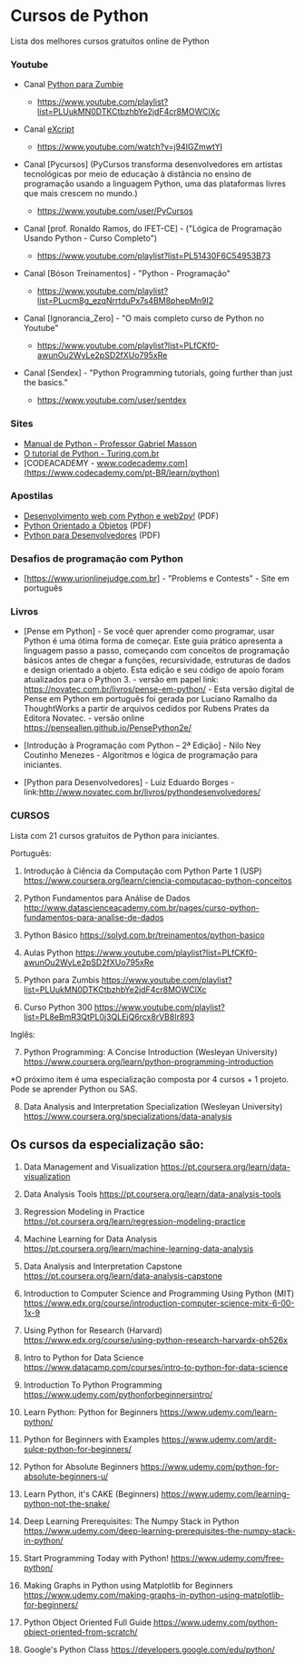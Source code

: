 # Cursos de Python
Lista dos melhores cursos gratuitos online de Python


### Youtube

* Canal [Python para Zumbie](https://www.youtube.com/channel/UCripRddD4BnaMcU833ExuwA)
  * <https://www.youtube.com/playlist?list=PLUukMN0DTKCtbzhbYe2jdF4cr8MOWClXc>

* Canal [eXcript](https://www.youtube.com/channel/UCRu4BNG9k_BRUu-aCYJsgHg)
  * <https://www.youtube.com/watch?v=j94IGZmwtYI>

* Canal [Pycursos] (PyCursos transforma desenvolvedores em artistas tecnológicas
 por meio de educação à distância no ensino de programação usando a linguagem 
 Python, uma das plataformas livres que mais crescem no mundo.)
  * <https://www.youtube.com/user/PyCursos>

* Canal [prof. Ronaldo Ramos, do IFET-CE] - ("Lógica de Programação Usando Python - Curso Completo")
  * <https://www.youtube.com/playlist?list=PL51430F6C54953B73>

* Canal [Bóson Treinamentos] - "Python - Programação"
  * <https://www.youtube.com/playlist?list=PLucm8g_ezqNrrtduPx7s4BM8phepMn9I2>
  
* Canal [Ignorancia_Zero] - "O mais completo curso de Python no Youtube"
  * <https://www.youtube.com/playlist?list=PLfCKf0-awunOu2WyLe2pSD2fXUo795xRe>

* Canal [Sendex] - "Python Programming tutorials, going further than just the basics."
  * <https://www.youtube.com/user/sentdex>
  

### Sites

* [Manual de Python - Professor Gabriel Masson](http://gmasson.com.br/guia/python.html)
* [O tutorial de Python - Turing.com.br](http://turing.com.br/pydoc/2.7/tutorial/)
* [CODEACADEMY - www.codecademy.com](https://www.codecademy.com/pt-BR/learn/python)

### Apostilas

* [Desenvolvimento web com Python e web2py!](https://dl.dropboxusercontent.com/u/830444/apostila_web2py_basico.pdf) (PDF)
* [Python Orientado a Objetos](http://www.dcc.ufrj.br/~fabiom/mab225/pythonoo.pdf) (PDF)
* [Python para Desenvolvedores](http://ark4n.files.wordpress.com/2010/01/python_para_desenvolvedores_2ed.pdf) (PDF)

### Desafios de programação com Python
* [https://www.urionlinejudge.com.br] - "Problems e Contests" - Site em português

### Livros
* [Pense em Python] - Se você quer aprender como programar, usar Python é uma ótima forma de começar. Este guia prático apresenta a linguagem passo a passo, começando com conceitos de programação básicos antes de chegar a funções, recursividade, estruturas de dados e design orientado a objeto. Esta edição e seu código de apoio foram atualizados para o Python 3. - versão em papel link: <https://novatec.com.br/livros/pense-em-python/> 
                    - Esta versão digital de Pense em Python em português foi gerada por Luciano Ramalho da ThoughtWorks a partir de arquivos cedidos por Rubens Prates da Editora Novatec. - versão online https://penseallen.github.io/PensePython2e/

* [Introdução à Programação com Python – 2ª Edição] -  Nilo Ney Coutinho Menezes - Algoritmos e lógica de programação para iniciantes.

* [Python para Desenvolvedores] -  Luiz Eduardo Borges - link:<http://www.novatec.com.br/livros/pythondesenvolvedores/>

### CURSOS

Lista com 21 cursos gratuitos de Python para iniciantes.

Português:

1. Introdução à Ciência da Computação com Python Parte 1 (USP)
https://www.coursera.org/learn/ciencia-computacao-python-conceitos

2. Python Fundamentos para Análise de Dados
http://www.datascienceacademy.com.br/pages/curso-python-fundamentos-para-analise-de-dados

3. Python Básico
https://solyd.com.br/treinamentos/python-basico

4. Aulas Python 
https://www.youtube.com/playlist?list=PLfCKf0-awunOu2WyLe2pSD2fXUo795xRe

5. Python para Zumbis 
https://www.youtube.com/playlist?list=PLUukMN0DTKCtbzhbYe2jdF4cr8MOWClXc

6. Curso Python 300
https://www.youtube.com/playlist?list=PL8eBmR3QtPL0j3QLEjQ6rcx8rVB8Ir893

Inglês:

7. Python Programming: A Concise Introduction (Wesleyan University)
https://www.coursera.org/learn/python-programming-introduction

*O próximo item é uma especialização composta por 4 cursos + 1 projeto. Pode se aprender Python ou SAS.

8. Data Analysis and Interpretation Specialization (Wesleyan University)
https://www.coursera.org/specializations/data-analysis

## Os cursos da especialização são:

1. Data Management and Visualization
https://pt.coursera.org/learn/data-visualization

2. Data Analysis Tools
https://pt.coursera.org/learn/data-analysis-tools

3. Regression Modeling in Practice
https://pt.coursera.org/learn/regression-modeling-practice

4. Machine Learning for Data Analysis
https://pt.coursera.org/learn/machine-learning-data-analysis

5. Data Analysis and Interpretation Capstone
https://pt.coursera.org/learn/data-analysis-capstone

9. Introduction to Computer Science and Programming Using Python (MIT)
https://www.edx.org/course/introduction-computer-science-mitx-6-00-1x-9

10. Using Python for Research (Harvard)
https://www.edx.org/course/using-python-research-harvardx-ph526x

11. Intro to Python for Data Science
https://www.datacamp.com/courses/intro-to-python-for-data-science

12. Introduction To Python Programming
https://www.udemy.com/pythonforbeginnersintro/

13. Learn Python: Python for Beginners
https://www.udemy.com/learn-python/

14. Python for Beginners with Examples
https://www.udemy.com/ardit-sulce-python-for-beginners/

15. Python for Absolute Beginners
https://www.udemy.com/python-for-absolute-beginners-u/

16. Learn Python, it's CAKE (Beginners)
https://www.udemy.com/learning-python-not-the-snake/

17. Deep Learning Prerequisites: The Numpy Stack in Python
https://www.udemy.com/deep-learning-prerequisites-the-numpy-stack-in-python/

18. Start Programming Today with Python!
https://www.udemy.com/free-python/

19. Making Graphs in Python using Matplotlib for Beginners
https://www.udemy.com/making-graphs-in-python-using-matplotlib-for-beginners/

20. Python Object Oriented Full Guide
https://www.udemy.com/python-object-oriented-from-scratch/

21. Google's Python Class
https://developers.google.com/edu/python/

